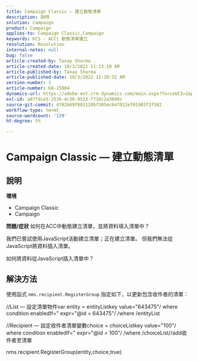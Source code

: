 ```yaml
---
title: Campaign Classic — 建立動態清單
description: 說明
solution: Campaign
product: Campaign
applies-to: Campaign Classic,Campaign
keywords: KCS - ACC| 動態清單建立
resolution: Resolution
internal-notes: null
bug: false
article-created-by: Tanay Sharma .
article-created-date: 10/3/2022 11:13:10 AM
article-published-by: Tanay Sharma .
article-published-date: 10/3/2022 11:20:32 AM
version-number: 3
article-number: KA-15904
dynamics-url: https://adobe-ent.crm.dynamics.com/main.aspx?forceUCI=1&pagetype=entityrecord&etn=knowledgearticle&id=06e6a659-0c43-ed11-bba2-0022480868ff
exl-id: a87fdce5-2516-4c36-9533-f716c2a3080c
source-git-commit: 4702b69f883128bf305ec64f012ef01903f3f582
workflow-type: tm+mt
source-wordcount: '129'
ht-degree: 5%

---
```


# Campaign Classic — 建立動態清單

## 說明

<b>環境</b>
- Campaign Classic
- Campaign



<b>問題/症狀</b>
如何在ACC中動態建立清單，並將資料填入清單中？

我們已嘗試使用JavaScript活動建立清單；正在建立清單。 但我們無法從JavaScript將資料插入清單。

如何將資料從JavaScript插入清單中？


## 解決方法


使用函式 `nms.recipient.RegisterGroup` 指定如下，以更新包含收件者的清單：



//List — 設定清單物件var entity = entityListkey value=&quot;643475&quot;/ where condition enabledIf=&quot; expr=&quot;@id = 643475&quot;/ /where /entityList



//Recipient — 設定收件者清單變數choice = choiceListkey value=&quot;100&quot;/ where condition enabledIf=&quot; expr=&quot;@id = 100&quot;/ /where /choiceList//add收件者至清單

nms.recipient.RegisterGroup(entity,choice,true)
